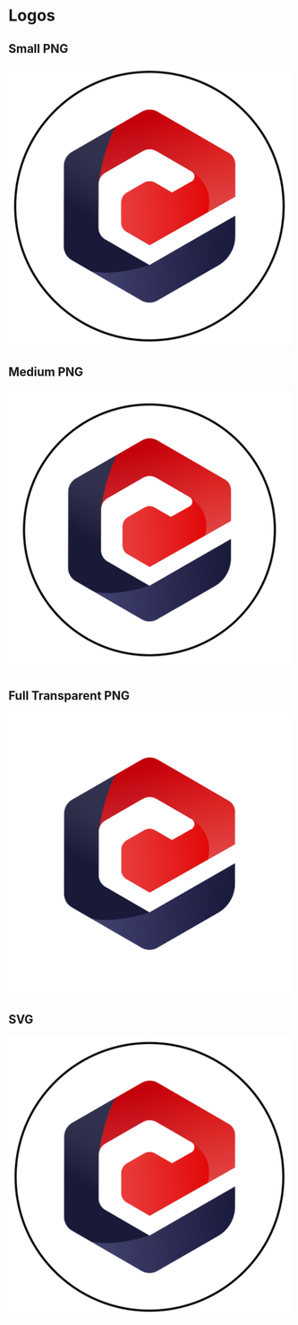 # Logos

## Small PNG

![icon small](./logo-sm.png)

## Medium PNG

![icon medium](./logo-md.png)

## Full Transparent PNG

![icon full transparent](./logo-full-transparent.png)

## SVG

![icon svg](./logo.svg)
